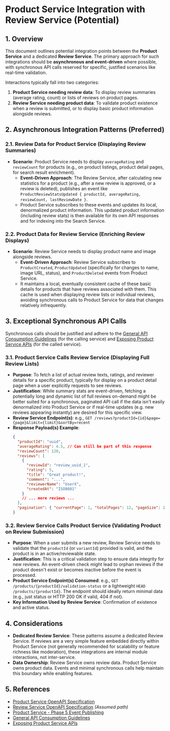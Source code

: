 # Product Service Integration with Review Service (Potential)

## 1. Overview

This document outlines potential integration points between the **Product Service** and a dedicated **Review Service**. The primary approach for such integrations should be **asynchronous and event-driven** where possible, with synchronous API calls reserved for specific, justified scenarios like real-time validation.

Interactions typically fall into two categories:

1.  **Product Service needing review data**: To display review summaries (average rating, count) or lists of reviews on product pages.
2.  **Review Service needing product data**: To validate product existence when a review is submitted, or to display basic product information alongside reviews.

## 2. Asynchronous Integration Patterns (Preferred)

### 2.1. Review Data for Product Service (Displaying Review Summaries)

- **Scenario**: Product Service needs to display `averageRating` and `reviewCount` for products (e.g., on product listings, product detail pages, for search result enrichment).
  - **Event-Driven Approach**: The Review Service, after calculating new statistics for a product (e.g., after a new review is approved, or a review is deleted), publishes an event like `ProductReviewStatsUpdated { productId, averageRating, reviewCount, lastReviewDate }`.
  - Product Service subscribes to these events and updates its local, denormalized product information. This updated product information (including review stats) is then available for its own API responses and for indexing into the Search Service.

### 2.2. Product Data for Review Service (Enriching Review Displays)

- **Scenario**: Review Service needs to display product name and image alongside reviews.
  - **Event-Driven Approach**: Review Service subscribes to `ProductCreated`, `ProductUpdated` (specifically for changes to name, image URL, status), and `ProductDeleted` events from Product Service.
  - It maintains a local, eventually consistent cache of these basic details for products that have reviews associated with them. This cache is used when displaying review lists or individual reviews, avoiding synchronous calls to Product Service for data that changes relatively infrequently.

## 3. Exceptional Synchronous API Calls

Synchronous calls should be justified and adhere to the [General API Consumption Guidelines](./07-general-api-consumption-guidelines.md) (for the calling service) and [Exposing Product Service APIs](./08-exposing-product-service-apis.md) (for the called service).

### 3.1. Product Service Calls Review Service (Displaying Full Review Lists)

- **Purpose**: To fetch a list of actual review texts, ratings, and reviewer details for a specific product, typically for display on a product detail page when a user explicitly requests to see reviews.
- **Justification**: While summary stats are event-driven, fetching a potentially long and dynamic list of full reviews on-demand might be better suited for a synchronous, paginated API call if the data isn't easily denormalized into Product Service or if real-time updates (e.g. new reviews appearing instantly) are desired for this specific view.
- **Review Service Endpoint(s)**: e.g., `GET /reviews?productId={id}&page={page}&limit={limit}&sortBy=recent`
- **Response Payload(s) Example**:
  ```json
  {
    "productId": "uuid",
    "averageRating": 4.5, // Can still be part of this response
    "reviewCount": 120,
    "reviews": [
      {
        "reviewId": "review_uuid_1",
        "rating": 5,
        "title": "Great product!",
        "comment": "...",
        "reviewerName": "UserX",
        "createdAt": "ISO8601"
      }
      // ... more reviews ...
    ],
    "pagination": { "currentPage": 1, "totalPages": 12, "pageSize": 10 }
  }
  ```

### 3.2. Review Service Calls Product Service (Validating Product on Review Submission)

- **Purpose**: When a user submits a new review, Review Service needs to validate that the `productId` (or `variantId`) provided is valid, and the product is in an active/reviewable state.
- **Justification**: This is a critical validation step to ensure data integrity for new reviews. An event-driven check might lead to orphan reviews if the product doesn't exist or becomes inactive before the event is processed.
- **Product Service Endpoint(s) Consumed**: e.g., `GET /products/{productId}/validation-status` or a lightweight `HEAD /products/{productId}`. The endpoint should ideally return minimal data (e.g., just status or HTTP 200 OK if valid, 404 if not).
- **Key Information Used by Review Service**: Confirmation of existence and active status.

## 4. Considerations

- **Dedicated Review Service**: These patterns assume a dedicated Review Service. If reviews are a very simple feature embedded directly within Product Service (not generally recommended for scalability or feature richness like moderation), these integrations are internal module interactions, not inter-service.
- **Data Ownership**: Review Service owns review data. Product Service owns product data. Events and minimal synchronous calls help maintain this boundary while enabling features.

## 5. References

- [Product Service OpenAPI Specification](../../openapi/product-service.yaml)
- [Review Service OpenAPI Specification](../../../review-service/openapi/review-service.yaml) _(Assumed path)_
- [Product Service - Phase 5 Event Publishing](../../05-event-publishing/)
- [General API Consumption Guidelines](./07-general-api-consumption-guidelines.md)
- [Exposing Product Service APIs](./08-exposing-product-service-apis.md)
